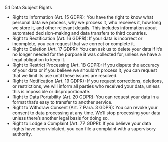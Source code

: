 5.1 Data Subject Rights
- Right to Information (Art. 15 GDPR): You have the right to know what personal data we process, why we process it, who receives it, how long we store it, and other relevant details. This includes information about automated decision-making and data transfers to third countries.
- Right to Rectification (Art. 16 GDPR): If your data is incorrect or incomplete, you can request that we correct or complete it.
- Right to Deletion (Art. 17 GDPR): You can ask us to delete your data if it’s no longer needed for the purpose it was collected for, unless we have a legal obligation to keep it.
- Right to Restrict Processing (Art. 18 GDPR): If you dispute the accuracy of your data or if you believe we shouldn’t process it, you can request that we limit its use until these issues are resolved.
- Right to Notification (Art. 19 GDPR): If you request corrections, deletions, or restrictions, we will inform all parties who received your data, unless this is impossible or disproportionate.
- Right to Data Portability (Art. 20 GDPR): You can request your data in a format that’s easy to transfer to another service.
- Right to Withdraw Consent (Art. 7 Para. 3 GDPR): You can revoke your consent to data processing at any time. We’ll stop processing your data unless there’s another legal basis for doing so.
- Right to Lodge a Complaint (Art. 77 GDPR): If you believe your data rights have been violated, you can file a complaint with a supervisory authority.
